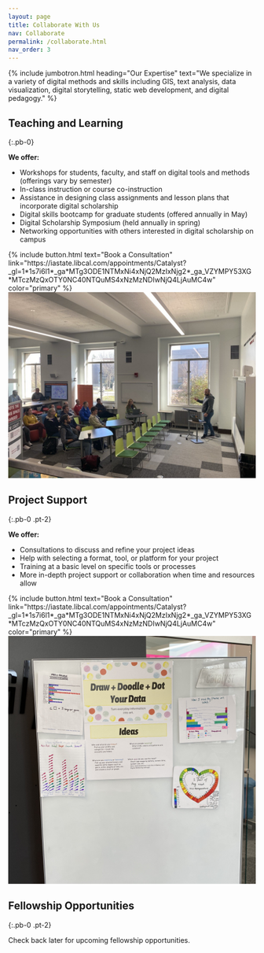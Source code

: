 ```yaml
---
layout: page
title: Collaborate With Us
nav: Collaborate
permalink: /collaborate.html
nav_order: 3
---
```


{% include jumbotron.html heading="Our Expertise" text="We specialize in a variety of digital methods and skills including GIS, text analysis, data visualization, digital storytelling, static web development, and digital pedagogy." %}

## Teaching and Learning
{:.pb-0}

<div class="row">
    <div class="col-md-8">
        <p><strong>We offer:</strong></p>
        <ul>
            <li>Workshops for students, faculty, and staff on digital tools and methods (offerings vary by semester)</li>
            <li>In-class instruction or course co-instruction</li>
            <li>Assistance in designing class assignments and lesson plans that incorporate digital scholarship</li>
            <li>Digital skills bootcamp for graduate students (offered annually in May)</li>
            <li>Digital Scholarship Symposium (held annually in spring)</li>
            <li>Networking opportunities with others interested in digital scholarship on campus</li>
        </ul> 
        {% include button.html text="Book a Consultation" link="https://iastate.libcal.com/appointments/Catalyst?_gl=1*1s7i6l1*_ga*MTg3ODE1NTMxNi4xNjQ2MzIxNjg2*_ga_VZYMPY53XG*MTczMzQxOTY0NC40NTQuMS4xNzMzNDIwNjQ4LjAuMC4w" color="primary" %}
    </div>
    <div class="col-md-4">
        <img src="assets/img/gis-day-2023.jpg" alt="speaker presenting in front of a group at GIS Day 2023" class="img-fluid rounded m-2">
    </div>
</div>

## Project Support
{:.pb-0 .pt-2}

<div class="row">
    <div class="col-md-8">
        <p><strong>We offer:</strong></p>
        <ul>
            <li>Consultations to discuss and refine your project ideas</li>
            <li>Help with selecting a format, tool, or platform for your project</li>
            <li>Training at a basic level on specific tools or processes</li>
            <li>More in-depth project support or collaboration when time and resources allow</li>
        </ul>
         {% include button.html text="Book a Consultation" link="https://iastate.libcal.com/appointments/Catalyst?_gl=1*1s7i6l1*_ga*MTg3ODE1NTMxNi4xNjQ2MzIxNjg2*_ga_VZYMPY53XG*MTczMzQxOTY0NC40NTQuMS4xNzMzNDIwNjQ4LjAuMC4w" color="primary" %}
    </div>
    <div class="col-md-4">
        <img src="assets/img/love-data-2024-1.JPG" alt="hand drawn data visualizations taped to a whiteboard for an activity called 'Draw + Doodle + Dot Your Data'" class="img-fluid rounded m-2">
    </div>
</div>

## Fellowship Opportunities
{:.pb-0 .pt-2}

Check back later for upcoming fellowship opportunities.
